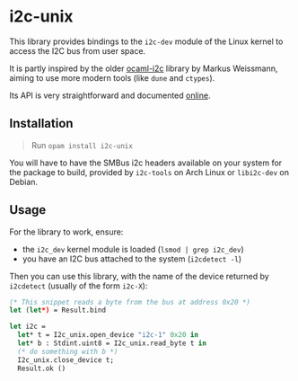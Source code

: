# i2c-unix

This library provides bindings to the `i2c-dev` module of the Linux kernel to
access the I2C bus from user space.

It is partly inspired by the older
[ocaml-i2c](https://github.com/mwweissmann/ocaml-i2c) library by Markus
Weissmann, aiming to use more modern tools (like `dune` and `ctypes`).

Its API is very straightforward and documented [online](FIXME).

## Installation

> Run `opam install i2c-unix`

You will have to have the SMBus i2c headers available on your system for the
package to build, provided by `i2c-tools` on Arch Linux or `libi2c-dev` on
Debian.

## Usage

For the library to work, ensure:
- the `i2c_dev` kernel module is loaded (`lsmod | grep i2c_dev`)
- you have an I2C bus attached to the system (`i2cdetect -l`)

Then you can use this library, with the name of the device returned by
`i2cdetect` (usually of the form `i2c-X`):

```ocaml
(* This snippet reads a byte from the bus at address 0x20 *)
let (let*) = Result.bind

let i2c =
  let* t = I2c_unix.open_device "i2c-1" 0x20 in
  let* b : Stdint.uint8 = I2c_unix.read_byte t in
  (* do something with b *)
  I2c_unix.close_device t;
  Result.ok ()
```  
